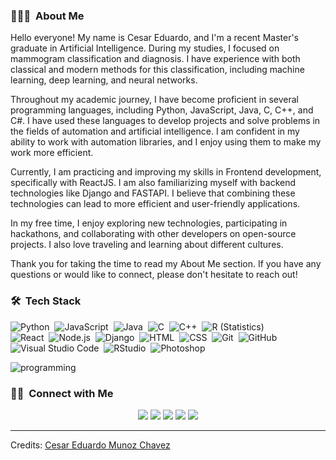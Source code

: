
<!-- ## 👋 &nbsp;Hey there! I'm Cesar Eduardo-->

### 👨🏻‍💻 &nbsp;About Me

Hello everyone! My name is Cesar Eduardo, and I'm a recent Master's graduate in Artificial Intelligence. During my studies, I focused on mammogram classification and diagnosis. I have experience with both classical and modern methods for this classification, including machine learning, deep learning, and neural networks.

Throughout my academic journey, I have become proficient in several programming languages, including Python, JavaScript, Java, C, C++, and C#. I have used these languages to develop projects and solve problems in the fields of automation and artificial intelligence. I am confident in my ability to work with automation libraries, and I enjoy using them to make my work more efficient.

Currently, I am practicing and improving my skills in Frontend development, specifically with ReactJS. I am also familiarizing myself with backend technologies like Django and FASTAPI. I believe that combining these technologies can lead to more efficient and user-friendly applications.

In my free time, I enjoy exploring new technologies, participating in hackathons, and collaborating with other developers on open-source projects. I also love traveling and learning about different cultures.

Thank you for taking the time to read my About Me section. If you have any questions or would like to connect, please don't hesitate to reach out!

### 🛠 &nbsp;Tech Stack



![Python](https://img.shields.io/badge/-Python-05122A?style=flat&logo=python)&nbsp;
![JavaScript](https://img.shields.io/badge/-JavaScript-05122A?style=flat&logo=javascript)&nbsp;
![Java](https://img.shields.io/badge/-Java-05122A?style=flat&logo=Java&logoColor=FFA518)&nbsp;
![C](https://img.shields.io/badge/-C-05122A?style=flat&logo=C&logoColor=A8B9CC)&nbsp;
![C++](https://img.shields.io/badge/-C++-05122A?style=flat&logo=C%2B%2B&logoColor=00599C)&nbsp;
![R (Statistics)](https://img.shields.io/badge/-R-05122A?style=flat&logo=R&logoColor=276DC3)\
![React](https://img.shields.io/badge/-React-05122A?style=flat&logo=react)&nbsp;
![Node.js](https://img.shields.io/badge/-Node.js-05122A?style=flat&logo=node.js)&nbsp;
![Django](https://img.shields.io/badge/-Django-05122A?style=flat&logo=django&logoColor=092E20)&nbsp;
![HTML](https://img.shields.io/badge/-HTML-05122A?style=flat&logo=HTML5)&nbsp;
![CSS](https://img.shields.io/badge/-CSS-05122A?style=flat&logo=CSS3&logoColor=1572B6)&nbsp;
![Git](https://img.shields.io/badge/-Git-05122A?style=flat&logo=git)&nbsp;
![GitHub](https://img.shields.io/badge/-GitHub-05122A?style=flat&logo=github)&nbsp;
![Visual Studio Code](https://img.shields.io/badge/-Visual%20Studio%20Code-05122A?style=flat&logo=visual-studio-code&logoColor=007ACC)&nbsp;
![RStudio](https://img.shields.io/badge/-RStudio-05122A?style=flat&logo=rstudio)&nbsp;
![Photoshop](https://img.shields.io/badge/-Photoshop-05122A?style=flat&logo=adobe-photoshop)&nbsp;

![programming](https://user-images.githubusercontent.com/90935672/221291314-dbcc6a26-3541-4ced-90a4-8d3d7132a1be.gif)

### 🤝🏻 &nbsp;Connect with Me

<p align="center">
<a href="https://www.linkedin.com/in/cesar-eduardo-mu%C3%B1oz-chavez-a00674186/"><img src="https://img.shields.io/badge/LinkedIn-0077B5?style=for-the-badge&logo=linkedin&logoColor=white"/></a>
<a href="https://twitter.com/CesarEd43166481"><img src="https://img.shields.io/badge/Twitter-1DA1F2?style=for-the-badge&logo=twitter&logoColor=white"/></a>
<a href="https://www.facebook.com/cesareduardo.munozchavez/"><img src="https://img.shields.io/badge/Facebook-1877F2?style=for-the-badge&logo=facebook&logoColor=white"/></a>
<a href="mailto:cesareduardomucha@hotmail.com"><img src="https://img.shields.io/badge/Microsoft_Outlook-0078D4?style=for-the-badge&logo=microsoft-outlook&logoColor=white"/></a>
<a href="mailto:cesareduardomucha@gmail.com"><img src="https://img.shields.io/badge/Gmail-D14836?style=for-the-badge&logo=gmail&logoColor=white"/></a>
</p>

-----
Credits: [Cesar Eduardo Munoz Chavez](https://github.com/DreamnovaCesar)


